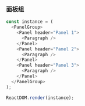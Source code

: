### 面板组

<!--start-code-->

```js
const instance = (
  <PanelGroup>
    <Panel header="Panel 1">
      <Paragraph />
    </Panel>
    <Panel header="Panel 2">
      <Paragraph />
    </Panel>
    <Panel header="Panel 3">
      <Paragraph />
    </Panel>
  </PanelGroup>
);

ReactDOM.render(instance);
```

<!--end-code-->
